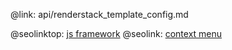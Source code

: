 @link: api/renderstack_template_config.md

@seolinktop: [js framework](https://webix.com)
@seolink: [context menu](https://webix.com/widget/contextmenu/)